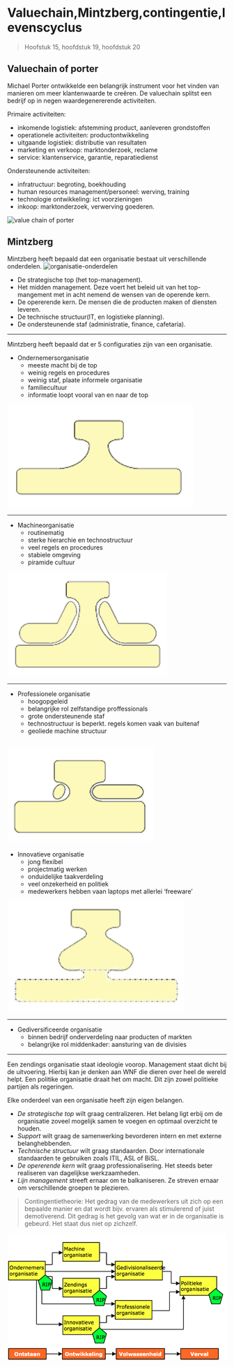 # Valuechain,Mintzberg,contingentie,levenscyclus

> Hoofstuk 15, hoofdstuk 19, hoofdstuk 20

## Valuechain of porter 
Michael Porter ontwikkelde een belangrijk instrument voor het vinden van manieren om meer klantenwaarde te creëren. De valuechain splitst een bedrijf op in negen waardegenererende activiteiten.

Primaire activiteiten:
 - inkomende logistiek: afstemming product, aanleveren grondstoffen
 - operationele activiteiten: productontwikkeling
 - uitgaande logistiek: distributie van resultaten
 - marketing en verkoop: marktonderzoek, reclame
 - service: klantenservice, garantie, reparatiedienst

Ondersteunende activiteiten:
 - infratructuur: begroting, boekhouding
 - human resources management/personeel: werving, training
 - technologie ontwikkeling: ict voorzieningen
 - inkoop: marktonderzoek, verwerving goederen.

![value chain of porter](https://www.strategischmarketingplan.com/wp-content/uploads/value-chain-porter.png)

## Mintzberg
Mintzberg heeft bepaald dat een organisatie bestaat uit verschillende onderdelen.
![organisatie-onderdelen](https://managementmodellensite.nl/webcontent/uploads/organisatieeenhedenmintzberg.jpg)

 - De strategische top (het top-management).
 - Het midden management. Deze voert het beleid uit van het top-mangement met in acht nemend de wensen van de operende kern.
 - De opererende kern. De mensen die de producten maken of diensten leveren.
 - De technische structuur(IT, en logistieke planning).
 - De ondersteunende staf (administratie, finance, cafetaria).

--- 
Mintzberg heeft bepaald dat er 5 configuraties zijn van een organisatie. 
- Ondernemersorganisatie 
	- meeste macht bij de top
	- weinig regels en procedures 
	- weinig staf, plaate informele organisatie 
	- familiecultuur
	- informatie loopt vooral van en naar de top

![ondernemersorganisatie](images/ondernemers-organisatie.png)

---
- Machineorganisatie 
	- routinematig
	- sterke hierarchie en technostructuur
	- veel regels en procedures
	- stabiele omgeving
	- piramide cultuur

![machineorganisatie](images/machine-organisatie.png)

---
- Professionele organisatie
	- hoogopgeleid
	- belangrijke rol zelfstandige proffessionals
	- grote ondersteunende staf
	- technostructuur is beperkt. regels komen vaak van buitenaf
	- geoliede machine structuur

![professionele-organisatie](images/professionele-organisatie.png)
---

- Innovatieve organisatie 
	- jong flexibel
	- projectmatig werken
	- onduidelijke taakverdeling
	- veel onzekerheid en politiek
	- medewerkers hebben vaan laptops met allerlei ‘freeware’

 ![innovatieve-organisatie](images/innovatieve-organisatie.png)


---
- Gediversificeerde organisatie
  - binnen bedrijf onderverdeling naar producten of markten
  - belangrijke rol middenkader: aansturing van de divisies

---
Een zendings organisatie staat ideologie voorop. Management staat dicht bij de uitvoering. Hierbij kan je denken aan WNF die dieren over heel de wereld helpt. Een politike organisatie draait het om macht. Dit zijn zowel politieke partijen als regeringen. 

Elke onderdeel van een organisatie heeft zijn eigen belangen. 

- *De strategische top* wilt graag centralizeren. Het belang ligt erbij om de organisatie zoveel mogelijk samen te voegen en optimaal overzicht te houden.
- *Support* wilt graag de samenwerking bevorderen intern en met externe belanghebbenden. 
- *Technische structuur* wilt graag standaarden. Door internationale standaarden te gebruiken zoals ITIL, ASL of BiSL.
- *De opererende kern*  wilt graag professionalisering. Het steeds beter realiseren van dagelijkse werkzaamheden.
- *Lijn management* streeft ernaar om te balkaniseren. Ze streven ernaar om verschillende groepen te plezieren. 

>Contingentietheorie: Het gedrag van de medewerkers uit zich op een bepaalde manier en dat wordt bijv. ervaren als stimulerend of juist demotiverend. Dit gedrag is het gevolg van wat er in de organisatie is gebeurd. Het staat dus niet op zichzelf.

![levenscyclus-organisatie](images/levenscyclus-organisatie.png)
